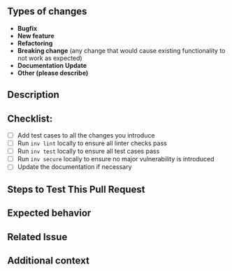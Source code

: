 <!--(Thanks for sending a pull request! Please fill in the following content to let us know better about this change.)-->

## Types of changes
<!--Please remove the types that does not apply to this change-->

- **Bugfix**
- **New feature**
- **Refactoring**
- **Breaking change** (any change that would cause existing functionality to not work as expected)
- **Documentation Update**
- **Other (please describe)**

## Description
<!--Describe what the change is**-->

## Checklist:
- [ ] Add test cases to all the changes you introduce
- [ ] Run `inv lint` locally to ensure all linter checks pass
- [ ] Run `inv test` locally to ensure all test cases pass
- [ ] Run `inv secure` locally to ensure no major vulnerability is introduced
- [ ] Update the documentation if necessary

## Steps to Test This Pull Request
<!--
Steps to reproduce the behavior:
1. ...
2. ...
3. ...
-->

## Expected behavior
<!--A clear and concise description of what you expected to happen-->

## Related Issue
<!--If applicable, refernce to the issue related to this pull request.-->

## Additional context
<!--Add any other context or screenshots about the pull request here.-->
